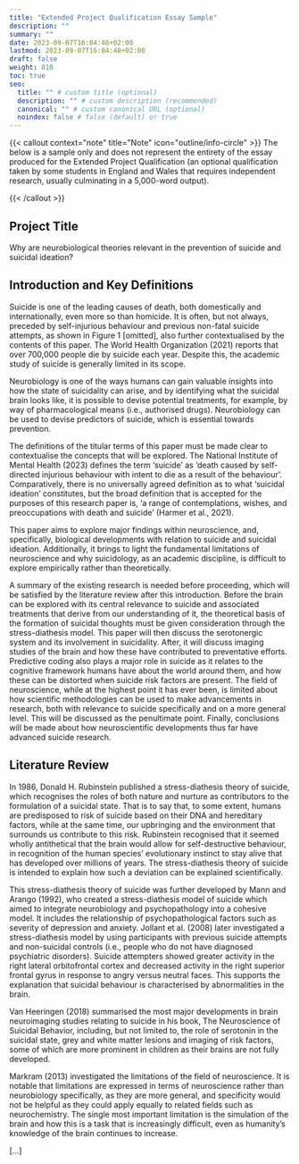 ```yaml
---
title: "Extended Project Qualification Essay Sample"
description: ""
summary: ""
date: 2023-09-07T16:04:48+02:00
lastmod: 2023-09-07T16:04:48+02:00
draft: false
weight: 810
toc: true
seo:
  title: "" # custom title (optional)
  description: "" # custom description (recommended)
  canonical: "" # custom canonical URL (optional)
  noindex: false # false (default) or true
---
```


{{< callout context="note" title="Note" icon="outline/info-circle" >}}
The below is a sample only and does not represent the entirety of the essay produced for the Extended Project Qualification (an optional qualification taken by some students in England and Wales that requires independent research, usually culminating in a 5,000-word output).

{{< /callout >}}

## Project Title

Why are neurobiological theories relevant in the prevention of suicide and suicidal ideation?

## Introduction and Key Definitions

Suicide is one of the leading causes of death, both domestically and internationally, even more so than homicide. It is often, but not always, preceded by self-injurious behaviour and previous non-fatal suicide attempts, as shown in Figure 1 [omitted], also further contextualised by the contents of this paper. The World Health Organization (2021) reports that over 700,000 people die by suicide each year. Despite this, the academic study of suicide is generally limited in its scope.

Neurobiology is one of the ways humans can gain valuable insights into how the state of suicidality can arise, and by identifying what the suicidal brain looks like, it is possible to devise potential treatments, for example, by way of pharmacological means (i.e., authorised drugs). Neurobiology can be used to devise predictors of suicide, which is essential towards prevention.

The definitions of the titular terms of this paper must be made clear to contextualise the concepts that will be explored. The National Institute of Mental Health (2023) defines the term ‘suicide’ as ‘death caused by self-directed injurious behaviour with intent to die as a result of the behaviour’. Comparatively, there is no universally agreed definition as to what ‘suicidal ideation’ constitutes, but the broad definition that is accepted for the purposes of this research paper is, ‘a range of contemplations, wishes, and preoccupations with death and suicide’ (Harmer et al., 2021).

This paper aims to explore major findings within neuroscience, and, specifically, biological developments with relation to suicide and suicidal ideation. Additionally, it brings to light the fundamental limitations of neuroscience and why suicidology, as an academic discipline, is difficult to explore empirically rather than theoretically.

A summary of the existing research is needed before proceeding, which will be satisfied by the literature review after this introduction. Before the brain can be explored with its central relevance to suicide and associated treatments that derive from our understanding of it, the theoretical basis of the formation of suicidal thoughts must be given consideration through the stress-diathesis model. This paper will then discuss the serotonergic system and its involvement in suicidality. After, it will discuss imaging studies of the brain and how these have contributed to preventative efforts. Predictive coding also plays a major role in suicide as it relates to the cognitive framework humans have about the world around them, and how these can be distorted when suicide risk factors are present. The field of neuroscience, while at the highest point it has ever been, is limited about how scientific methodologies can be used to make advancements in research, both with relevance to suicide specifically and on a more general level. This will be discussed as the penultimate point. Finally, conclusions will be made about how neuroscientific developments thus far have advanced suicide research.

## Literature Review

In 1986, Donald H. Rubinstein published a stress-diathesis theory of suicide, which recognises the roles of both nature and nurture as contributors to the formulation of a suicidal state. That is to say that, to some extent, humans are predisposed to risk of suicide based on their DNA and hereditary factors, while at the same time, our upbringing and the environment that surrounds us contribute to this risk. Rubinstein recognised that it seemed wholly antithetical that the brain would allow for self-destructive behaviour, in recognition of the human species’ evolutionary instinct to stay alive that has developed over millions of years. The stress-diathesis theory of suicide is intended to explain how such a deviation can be explained scientifically.

This stress-diathesis theory of suicide was further developed by Mann and Arango (1992), who created a stress-diathesis model of suicide which aimed to integrate neurobiology and psychopathology into a cohesive model. It includes the relationship of psychopathological factors such as severity of depression and anxiety. Jollant et al. (2008) later investigated a stress-diathesis model by using participants with previous suicide attempts and non-suicidal controls (i.e., people who do not have diagnosed psychiatric disorders). Suicide attempters showed greater activity in the right lateral orbitofrontal cortex and decreased activity in the right superior frontal gyrus in response to angry versus neutral faces. This supports the explanation that suicidal behaviour is characterised by abnormalities in the brain.

Van Heeringen (2018) summarised the most major developments in brain neuroimaging studies relating to suicide in his book, The Neuroscience of Suicidal Behavior, including, but not limited to, the role of serotonin in the suicidal state, grey and white matter lesions and imaging of risk factors, some of which are more prominent in children as their brains are not fully developed.

Markram (2013) investigated the limitations of the field of neuroscience. It is notable that limitations are expressed in terms of neuroscience rather than neurobiology specifically, as they are more general, and specificity would not be helpful as they could apply equally to related fields such as neurochemistry. The single most important limitation is the simulation of the brain and how this is a task that is increasingly difficult, even as humanity’s knowledge of the brain continues to increase.

[...]
